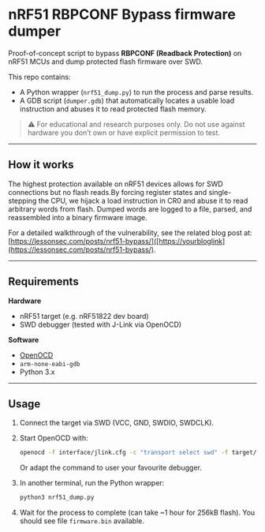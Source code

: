 # nRF51 RBPCONF Bypass firmware dumper

Proof-of-concept script to bypass **RBPCONF (Readback Protection)** on nRF51 MCUs and dump protected flash firmware over SWD.

This repo contains:
- A Python wrapper (`nrf51_dump.py`) to run the process and parse results.
- A GDB script (`dumper.gdb`) that automatically locates a usable load instruction and abuses it to read protected flash memory.

> ⚠️ For educational and research purposes only. Do not use against hardware you don’t own or have explicit permission to test.

---

## How it works

The highest protection available on nRF51 devices allows for SWD connections but no flash reads.By forcing register states and single-stepping the CPU, we hijack a load instruction in CR0 and abuse it to read arbitrary words from flash.
Dumped words are logged to a file, parsed, and reassembled into a binary firmware image.

For a detailed walkthrough of the vulnerability, see the related blog post at: [https://lessonsec.com/posts/nrf51-bypass/]([https://yourbloglink](https://lessonsec.com/posts/nrf51-bypass/).

---

## Requirements

**Hardware**
- nRF51 target (e.g. nRF51822 dev board)
- SWD debugger (tested with J-Link via OpenOCD)

**Software**
- [OpenOCD](https://openocd.org/)
- `arm-none-eabi-gdb`
- Python 3.x

---

## Usage

1. Connect the target via SWD (VCC, GND, SWDIO, SWDCLK).
2. Start OpenOCD with:

   ```bash
   openocd -f interface/jlink.cfg -c "transport select swd" -f target/nrf51.cfg
   ```
   Or adapt the command to user your favourite debugger.

3. In another terminal, run the Python wrapper:
   ```bash
   python3 nrf51_dump.py
   ```
4. Wait for the process to complete (can take ~1 hour for 256kB flash).
   You should see file `firmware.bin` available.
